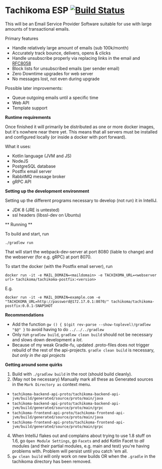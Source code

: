 Tachikoma ESP [![Build Status](https://travis-ci.org/SourceForgery/tachikoma.svg?branch=master)](https://travis-ci.org/SourceForgery/tachikoma)
=============

This will be an Email Service Provider Software suitable for use with large amounts of transactional
emails.

Primary features
* Handle relatively large amount of emails (sub 100k/month)
* Accurately track bounce, delivers, opens & clicks
* Handle unsubscribe properly via replacing links in the email and
  [RFC8058](https://tools.ietf.org/html/rfc8058)
* Block lists for unsubscribed emails (per sender email)
* Zero Downtime upgrades for web server
* No messages lost, not even during upgrade


Possible later improvements:
* Queue outgoing emails until a specific time
* Web API
* Template support


**Runtime requirements**

Once finished it will primarily be distributed as one or more docker images, but it's nowhere
near there yet. This means that all servers must be installed and configured locally (or inside a
docker with port forward).

What it uses:
* Kotlin language (JVM and JS)
* NodeJS
* PostgreSQL database
* Postfix email server
* RabbitMQ message broker
* gRPC API

**Setting up the development environment**

Setting up the different programs necessary to develop (not run)
it in IntelliJ.

* JDK 8 (JRE is untested)
* ssl headers (libssl-dev on Ubuntu)

** Running **

To build and start, run
```
./gradlew run
```

That will start the webpack-dev-server at port 8080 (liable to change) and
the webserver (for e.g. gRPC) at port 8070.


To start the docker (with the Postfix email server), run
```
docker run -it -e MAIL_DOMAIN=<maildomain> -e TACHIKOMA_URL=<webserver url> tachikoma/tachikoma-postfix:<version>
```

E.g.
```
docker run -it -e MAIL_DOMAIN=example.com -e "TACHIKOMA_URL=http://password@172.17.0.1:8070/" tachikoma/tachikoma-postfix:0.0.1-SNAPSHOT
```

**Recommendations**
* Add the function ```gw () { $(git rev-parse --show-toplevel)/gradlew "$@" }``` to avoid having to do ```../../../gradlew```
* Only run ```gradlew build```, ```gradlew clean build``` should not be necessary and slows down development a *lot*.
* Because of my weak Gradle-fu, updated .proto-files does not trigger rebuild of
  the rest of the api-projects. ```gradle clean build``` is necessary,
  *but only in the api projects*


**Getting around some quirks**
1. Build with ```./gradlew build``` in the root (should build cleanly).
2. (May not be necessary) Manually mark all these as Generated sources in the ```Mark Directory as``` context menu.
  * ```tachikoma-backend-api-proto/tachikoma-backend-api-jvm/build/generated/source/proto/main/java```
  * ```tachikoma-backend-api-proto/tachikoma-backend-api-jvm/build/generated/source/proto/main/grpc```
  * ```tachikoma-frontend-api-proto/tachikoma-frontend-api-jvm/build/generated/source/proto/main/java```
  * ```tachikoma-frontend-api-proto/tachikoma-frontend-api-jvm/build/generated/source/proto/main/grpc```
4. When IntelliJ flakes out and complains about trying to use 1.8 stuff on 1.6, go ```Open Module Settings```,
  go ```Facets``` and add Kotlin Facet to _all_ modules (and their partial modules, e.g. main and test) you're having
  problems with. Problem will persist until you catch 'em all.
5. `gw clean build` will only work on new builds OR when the `.gradle` in the tachikoma directory has been removed.
